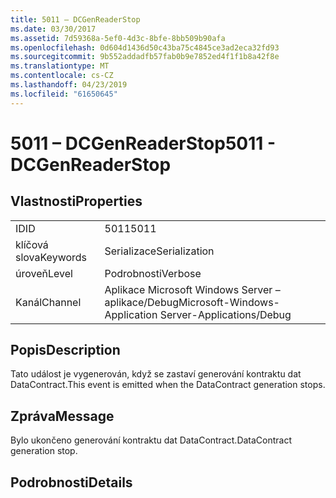 ```yaml
---
title: 5011 – DCGenReaderStop
ms.date: 03/30/2017
ms.assetid: 7d59368a-5ef0-4d3c-8bfe-8bb509b90afa
ms.openlocfilehash: 0d604d1436d50c43ba75c4845ce3ad2eca32fd93
ms.sourcegitcommit: 9b552addadfb57fab0b9e7852ed4f1f1b8a42f8e
ms.translationtype: MT
ms.contentlocale: cs-CZ
ms.lasthandoff: 04/23/2019
ms.locfileid: "61650645"
---
```

# <a name="5011---dcgenreaderstop"></a><span data-ttu-id="3c72a-102">5011 – DCGenReaderStop</span><span class="sxs-lookup"><span data-stu-id="3c72a-102">5011 - DCGenReaderStop</span></span>
## <a name="properties"></a><span data-ttu-id="3c72a-103">Vlastnosti</span><span class="sxs-lookup"><span data-stu-id="3c72a-103">Properties</span></span>  
  
|||  
|-|-|  
|<span data-ttu-id="3c72a-104">ID</span><span class="sxs-lookup"><span data-stu-id="3c72a-104">ID</span></span>|<span data-ttu-id="3c72a-105">5011</span><span class="sxs-lookup"><span data-stu-id="3c72a-105">5011</span></span>|  
|<span data-ttu-id="3c72a-106">klíčová slova</span><span class="sxs-lookup"><span data-stu-id="3c72a-106">Keywords</span></span>|<span data-ttu-id="3c72a-107">Serializace</span><span class="sxs-lookup"><span data-stu-id="3c72a-107">Serialization</span></span>|  
|<span data-ttu-id="3c72a-108">úroveň</span><span class="sxs-lookup"><span data-stu-id="3c72a-108">Level</span></span>|<span data-ttu-id="3c72a-109">Podrobnosti</span><span class="sxs-lookup"><span data-stu-id="3c72a-109">Verbose</span></span>|  
|<span data-ttu-id="3c72a-110">Kanál</span><span class="sxs-lookup"><span data-stu-id="3c72a-110">Channel</span></span>|<span data-ttu-id="3c72a-111">Aplikace Microsoft Windows Server – aplikace/Debug</span><span class="sxs-lookup"><span data-stu-id="3c72a-111">Microsoft-Windows-Application Server-Applications/Debug</span></span>|  
  
## <a name="description"></a><span data-ttu-id="3c72a-112">Popis</span><span class="sxs-lookup"><span data-stu-id="3c72a-112">Description</span></span>  
 <span data-ttu-id="3c72a-113">Tato událost je vygenerován, když se zastaví generování kontraktu dat DataContract.</span><span class="sxs-lookup"><span data-stu-id="3c72a-113">This event is emitted when the DataContract generation stops.</span></span>  
  
## <a name="message"></a><span data-ttu-id="3c72a-114">Zpráva</span><span class="sxs-lookup"><span data-stu-id="3c72a-114">Message</span></span>  
 <span data-ttu-id="3c72a-115">Bylo ukončeno generování kontraktu dat DataContract.</span><span class="sxs-lookup"><span data-stu-id="3c72a-115">DataContract generation stop.</span></span>  
  
## <a name="details"></a><span data-ttu-id="3c72a-116">Podrobnosti</span><span class="sxs-lookup"><span data-stu-id="3c72a-116">Details</span></span>
